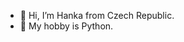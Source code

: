 - 👋 Hi, I’m Hanka from Czech Republic. 
- 🌱 My hobby is Python.

<!---
hrosicka/hrosicka is a ✨ special ✨ repository because its `README.md` (this file) appears on your GitHub profile.
You can click the Preview link to take a look at your changes.
--->
